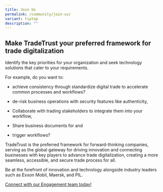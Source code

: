 ```yaml
---
title: Join Us
permalink: /community/join-us/
variant: tiptap
description: ""
---
```

<h2>Make TradeTrust your preferred framework for trade digitalization</h2>
<p></p>
<p>Identify the key priorities for your organization and seek technology
solutions that cater to your requirements.</p>
<p>For example, do you want to:</p>
<ul data-tight="true" class="tight">
<li>
<p>achieve consistency through standardize digital trade to accelerate common
processes and workflows?</p>
</li>
<li>
<p>de-risk business operations with security features like authenticity,</p>
</li>
<li>
<p>Collaborate with trading stakeholders to integrate them into your workflow,</p>
</li>
<li>
<p>Share business documents for and</p>
</li>
<li>
<p>trigger workflows?</p>
<p></p>
</li>
</ul>
<p>TradeTrust is the preferred framework for forward-thinking companies,
serving as the global gateway for driving innovation and connecting businesses
with key players to advance trade digitalization, creating a more seamless,
accessible, and secure trade process for all.</p>
<p></p>
<p>Be at the forefront of innovation and technology alongside industry leaders
such as Exxon Mobil, Maersk, and PIL.</p>
<p></p>
<p></p>
<p><a href="mailto:tradetrust@imda.gov.sg" rel="noopener noreferrer nofollow" target="_blank">Connect with our Engagement team today!</a>
</p>
<p></p>